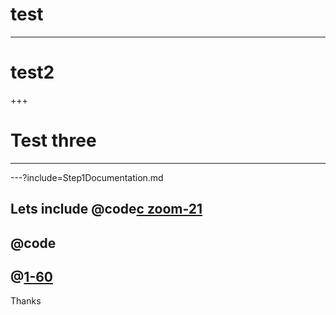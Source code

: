 <!--
$theme: gaia
template: invert
-->



# test

---

# test2
+++

# Test three



---

---?include=Step1Documentation.md


Lets include
@code[c zoom-21](Step1Documentation.md)
---
@code[](Step1Documentation.md)
---
@[1-60](Step1Documentation.md)
---
Thanks
